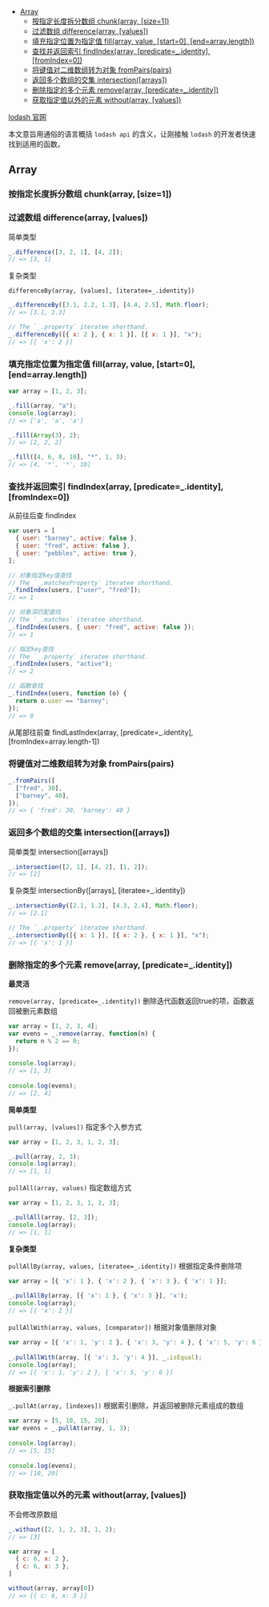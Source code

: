 - [Array](#array)
  - [按指定长度拆分数组 chunk(array, \[size=1\])](#按指定长度拆分数组-chunkarray-size1)
  - [过滤数组 difference(array, \[values\])](#过滤数组-differencearray-values)
  - [填充指定位置为指定值 fill(array, value, \[start=0\], \[end=array.length\])](#填充指定位置为指定值-fillarray-value-start0-endarraylength)
  - [查找并返回索引 findIndex(array, \[predicate=\_.identity\], \[fromIndex=0\])](#查找并返回索引-findindexarray-predicate_identity-fromindex0)
  - [将键值对二维数组转为对象 fromPairs(pairs)](#将键值对二维数组转为对象-frompairspairs)
  - [返回多个数组的交集 intersection(\[arrays\])](#返回多个数组的交集-intersectionarrays)
  - [删除指定的多个元素 remove(array, \[predicate=\_.identity\])](#删除指定的多个元素-removearray-predicate_identity)
  - [获取指定值以外的元素 without(array, \[values\])](#获取指定值以外的元素-withoutarray-values)

[lodash 官网](https://www.lodashjs.com/)

本文意旨用通俗的语言概括 `lodash api` 的含义，让刚接触 `lodash` 的开发者快速找到适用的函数。

## Array

### 按指定长度拆分数组 chunk(array, [size=1])

### 过滤数组 difference(array, [values])

简单类型

```js
_.difference([3, 2, 1], [4, 2]);
// => [3, 1]
```

复杂类型

`differenceBy(array, [values], [iteratee=_.identity])`

```js
_.differenceBy([3.1, 2.2, 1.3], [4.4, 2.5], Math.floor);
// => [3.1, 1.3]

// The `_.property` iteratee shorthand.
_.differenceBy([{ x: 2 }, { x: 1 }], [{ x: 1 }], "x");
// => [{ 'x': 2 }]
```

### 填充指定位置为指定值 fill(array, value, [start=0], [end=array.length])

```js
var array = [1, 2, 3];

_.fill(array, "a");
console.log(array);
// => ['a', 'a', 'a']

_.fill(Array(3), 2);
// => [2, 2, 2]

_.fill([4, 6, 8, 10], "*", 1, 3);
// => [4, '*', '*', 10]
```

### 查找并返回索引 findIndex(array, [predicate=_.identity], [fromIndex=0])

从前往后查 findIndex

```js
var users = [
  { user: "barney", active: false },
  { user: "fred", active: false },
  { user: "pebbles", active: true },
];

// 对象指定key值查找
// The `_.matchesProperty` iteratee shorthand.
_.findIndex(users, ["user", "fred"]);
// => 1

// 对象深匹配查找
// The `_.matches` iteratee shorthand.
_.findIndex(users, { user: "fred", active: false });
// => 1

// 指定key查找
// The `_.property` iteratee shorthand.
_.findIndex(users, "active");
// => 2

// 函数查找
_.findIndex(users, function (o) {
  return o.user == "barney";
});
// => 0
```

从尾部往前查 findLastIndex(array, [predicate=_.identity], [fromIndex=array.length-1])

### 将键值对二维数组转为对象 fromPairs(pairs)

```js
_.fromPairs([
  ["fred", 30],
  ["barney", 40],
]);
// => { 'fred': 30, 'barney': 40 }
```

### 返回多个数组的交集 intersection([arrays])

简单类型 intersection([arrays])

```js
_.intersection([2, 1], [4, 2], [1, 2]);
// => [2]
```

复杂类型 intersectionBy([arrays], [iteratee=_.identity])

```js
_.intersectionBy([2.1, 1.2], [4.3, 2.4], Math.floor);
// => [2.1]

// The `_.property` iteratee shorthand.
_.intersectionBy([{ x: 1 }], [{ x: 2 }, { x: 1 }], "x");
// => [{ 'x': 1 }]
```

### 删除指定的多个元素 remove(array, [predicate=_.identity])

**最灵活**

`remove(array, [predicate=_.identity])` 删除迭代函数返回true的项，函数返回被删元素数组

```js
var array = [1, 2, 3, 4];
var evens = _.remove(array, function(n) {
  return n % 2 == 0;
});
 
console.log(array);
// => [1, 3]
 
console.log(evens);
// => [2, 4]
```



**简单类型**

`pull(array, [values])` 指定多个入参方式 

```js
var array = [1, 2, 3, 1, 2, 3];

_.pull(array, 2, 3);
console.log(array);
// => [1, 1]
```

`pullAll(array, values)` 指定数组方式 

```js
var array = [1, 2, 3, 1, 2, 3];

_.pullAll(array, [2, 3]);
console.log(array);
// => [1, 1]
```



**复杂类型**

`pullAllBy(array, values, [iteratee=_.identity])` 根据指定条件删除项

```js
var array = [{ 'x': 1 }, { 'x': 2 }, { 'x': 3 }, { 'x': 1 }];
 
_.pullAllBy(array, [{ 'x': 1 }, { 'x': 3 }], 'x');
console.log(array);
// => [{ 'x': 2 }]
```



`pullAllWith(array, values, [comparator])` 根据对象值删除对象

```js
var array = [{ 'x': 1, 'y': 2 }, { 'x': 3, 'y': 4 }, { 'x': 5, 'y': 6 }];
 
_.pullAllWith(array, [{ 'x': 3, 'y': 4 }], _.isEqual);
console.log(array);
// => [{ 'x': 1, 'y': 2 }, { 'x': 5, 'y': 6 }]
```



**根据索引删除**

`_.pullAt(array, [indexes])` 根据索引删除，并返回被删除元素组成的数组

```js
var array = [5, 10, 15, 20];
var evens = _.pullAt(array, 1, 3);
 
console.log(array);
// => [5, 15]
 
console.log(evens);
// => [10, 20]
```



### 获取指定值以外的元素 without(array, [values])

不会修改原数组

```js
_.without([2, 1, 2, 3], 1, 2);
// => [3]

var array = [
  { c: 6, x: 2 },
  { c: 6, x: 3 },
]

without(array, array[0]) 
// => [{ c: 6, x: 3 }]
```
















